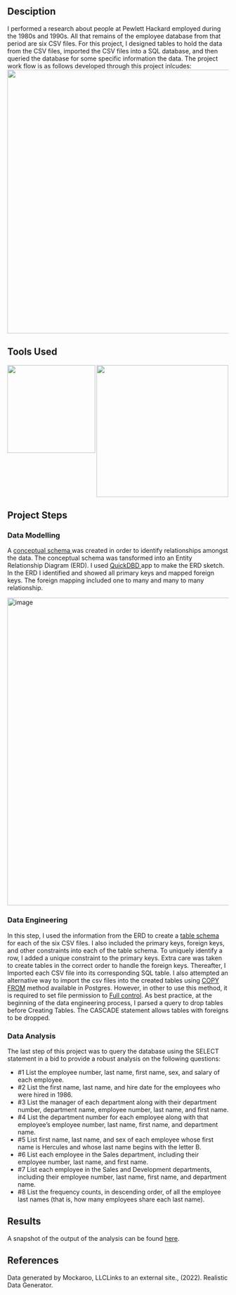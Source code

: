 ## Desciption
I performed a research about people at Pewlett Hackard employed during the 1980s and 1990s. All that remains of the employee database from that period are six CSV files. For this project, I designed tables to hold the data from the CSV files, imported the CSV files into a SQL database, and then queried the database for some specific information the data. The project work flow is as follows developed through this project inlcudes:     
<img align="center" width="600" src =https://github.com/Jayplect/sql-challenge/assets/107348074/8b0ea287-aee2-4725-b3e0-647ac6da8f40> 
<br clear="both"/>

## Tools Used
<img width="300" align="center" src = https://github.com/Jayplect/sql-challenge/assets/107348074/52b46513-8abe-404f-9553-53b1cbcb9cd8>
<img width="200" align="left" src = https://github.com/Jayplect/sql-challenge/assets/107348074/a3bcafd9-b8c7-4a0a-b805-99fa1a2ab539>

## Project Steps
### Data Modelling
A <a href = https://github.com/Jayplect/sql-challenge/blob/main/EmployeeSQL/conceptual_schema.txt> conceptual schema </a> was created in order to identify relationships amongst the data. The conceptual schema was tansformed into an Entity Relationship Diagram (ERD). I used <a href =https://www.quickdatabasediagrams.com/> QuickDBD </a> app to make the ERD sketch.  In the ERD I identified and showed all primary keys and mapped foreign keys. The foreign mapping included one to many and many to many relationship.

<img align="center" width="700" alt="image" src="https://github.com/Jayplect/sql-challenge/assets/107348074/1bef91b0-6744-43eb-a439-495a9c084e0c">

### Data Engineering
In this step, I used the information from the ERD to create a <a href =https://github.com/Jayplect/sql-challenge/blob/main/EmployeeSQL/employees_schema.sql>table schema</a> for each of the six CSV files. I also included the primary keys, foreign keys, and other constraints into each of the table schema. To uniquely identify a row, I added a unique constraint to the primary keys. Extra care was taken to create tables in the correct order to handle the foreign keys. Thereafter, I Imported each CSV file into its corresponding SQL table. I also attempted an alternative way to import the csv files into the created tables using <a href =https://www.postgresql.org/docs/current/sql-copy.html> COPY FROM</a> method available in Postgres. However, in other to use this method, it is required to set file permission to <a href =https://www.mssqltips.com/sqlservertip/4542/access-is-denied-error-when-attaching-a-sql-server-database/>Full control</a>. As best practice, at the beginning of the data engineering process, I parsed a query to drop tables before Creating Tables. The CASCADE statement allows tables with foreigns to be dropped.

### Data Analysis
The last step of this project was to query the database using the SELECT statement in a bid to provide a robust analysis on the following questions: 
- #1 List the employee number, last name, first name, sex, and salary of each employee.
- #2 List the first name, last name, and hire date for the employees who were hired in 1986.
- #3 List the manager of each department along with their department number, department name, employee number, last name, and first name.
- #4 List the department number for each employee along with that employee’s employee number, last name, first name, and department name.
- #5 List first name, last name, and sex of each employee whose first name is Hercules and whose last name begins with the letter B.
- #6 List each employee in the Sales department, including their employee number, last name, and first name.
- #7 List each employee in the Sales and Development departments, including their employee number, last name, first name, and department name.
- #8 List the frequency counts, in descending order, of all the employee last names (that is, how many employees share each last name).

## Results 
A snapshot of the output of the analysis can be found  <a href = https://github.com/Jayplect/sql-challenge/tree/main/output_images>here</a>.

## References
Data generated by Mockaroo, LLCLinks to an external site., (2022). Realistic Data Generator.
